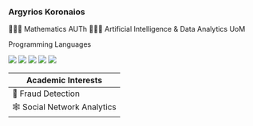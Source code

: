 ### Argyrios Koronaios
👨🏼‍🎓 Mathematics AUTh 
👨🏼‍💻 Artificial Intelligence & Data Analytics UoM 
 
Programming Languages
 <p>
	<img src="https://img.shields.io/badge/Python-3776AB?style=for-the-badge&logo=python&logoColor=white" /> 
	 <img src="https://img.shields.io/badge/Neo4j-008CC1?style=for-the-badge&logo=neo4j&logoColor=white" />	
 	  <img src="https://img.shields.io/badge/RStudio-4285F4?style=for-the-badge&logo=rstudio&logoColor=white"/> 
	   <img src="https://img.shields.io/badge/r-%23276DC3.svg?style=for-the-badge&logo=r&logoColor=white"/> 
	    <img src="https://img.shields.io/badge/mysql-%2300f.svg?style=for-the-badge&logo=mysql&logoColor=white"/>
 <p>
 
Academic Interests |
-------------------|
🔎 Fraud Detection |
🕸️ Social Network Analytics |
